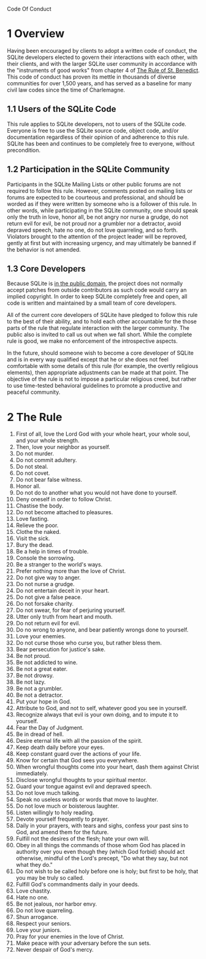 Code Of Conduct

# 1 Overview

Having been encouraged by clients to adopt a written code of conduct, 
the SQLite developers elected to govern their interactions with each 
other, with their clients, and with the larger SQLite user community 
in accordance with the "instruments of good works" from chapter 4 of 
[The Rule of St. 
Benedict](http://infogalactic.com/info/Rule_of_Saint_Benedict). This 
code of conduct has proven its mettle in thousands of diverse 
communities for over 1,500 years, and has served as a baseline for 
many civil law codes since the time of Charlemagne.

## 1.1 Users of the SQLite Code

This rule applies to SQLite developers, not to users of the SQLite 
code. Everyone is free to use the SQLite source code, object code, 
and/or documentation regardless of their opinion of and adherence to 
this rule. SQLite has been and continues to be completely free to 
everyone, without precondition.

## 1.2 Participation in the SQLite Community

Participants in the SQLite Mailing Lists or other public forums are 
not required to follow this rule. However, comments posted on mailing 
lists or forums are expected to be courteous and professional, and 
should be worded as if they were written by someone who is a follower 
of this rule. In other words, while participating in the SQLite 
community, one should speak only the truth in love, honor all, be not 
angry nor nurse a grudge, do not return evil for evil, be not proud 
nor a grumbler nor a detractor, avoid depraved speech, hate no one, 
do not love quarreling, and so forth. Violators brought to the 
attention of the project leader will be reproved, gently at first but 
with increasing urgency, and may ultimately be banned if the behavior 
is not amended.

## 1.3 Core Developers

Because SQLite is [in the public domain](/LICENSE), the project 
does not normally accept patches from outside contributors as such 
code would carry an implied copyright. In order to keep SQLite 
completely free and open, all code is written and maintained by a 
small team of core developers.

All of the current core developers of SQLite have pledged to follow 
this rule to the best of their ability, and to hold each other 
accountable for the those parts of the rule that regulate interaction 
with the larger community. The public also is invited to call us out 
when we fall short. While the complete rule is good, we make no 
enforcement of the introspective aspects.

In the future, should someone wish to become a core developer of 
SQLite and is in every way qualified except that he or she does not 
feel comfortable with some details of this rule (for example, the 
overtly religious elements), then appropriate adjustments can be made 
at that point. The objective of the rule is not to impose a 
particular religious creed, but rather to use time-tested behavioral 
guidelines to promote a productive and peaceful community.

# 2 The Rule

1.  First of all, love the Lord God with your whole heart, your whole 
soul, and your whole strength.
2.  Then, love your neighbor as yourself.
3.  Do not murder.
4.  Do not commit adultery.
5.  Do not steal.
6.  Do not covet.
7.  Do not bear false witness.
8.  Honor all.
9.  Do not do to another what you would not have done to yourself.
10.  Deny oneself in order to follow Christ.
11.  Chastise the body.
12.  Do not become attached to pleasures.
13.  Love fasting.
14.  Relieve the poor.
15.  Clothe the naked.
16.  Visit the sick.
17.  Bury the dead.
18.  Be a help in times of trouble.
19.  Console the sorrowing.
20.  Be a stranger to the world's ways.
21.  Prefer nothing more than the love of Christ.
22.  Do not give way to anger.
23.  Do not nurse a grudge.
24.  Do not entertain deceit in your heart.
25.  Do not give a false peace.
26.  Do not forsake charity.
27.  Do not swear, for fear of perjuring yourself.
28.  Utter only truth from heart and mouth.
29.  Do not return evil for evil.
30.  Do no wrong to anyone, and bear patiently wrongs done to 
yourself.
31.  Love your enemies.
32.  Do not curse those who curse you, but rather bless them.
33.  Bear persecution for justice's sake.
34.  Be not proud.
35.  Be not addicted to wine.
36.  Be not a great eater.
37.  Be not drowsy.
38.  Be not lazy.
39.  Be not a grumbler.
40.  Be not a detractor.
41.  Put your hope in God.
42.  Attribute to God, and not to self, whatever good you see in 
yourself.
43.  Recognize always that evil is your own doing, and to impute it 
to yourself.
44.  Fear the Day of Judgment.
45.  Be in dread of hell.
46.  Desire eternal life with all the passion of the spirit.
47.  Keep death daily before your eyes.
48.  Keep constant guard over the actions of your life.
49.  Know for certain that God sees you everywhere.
50.  When wrongful thoughts come into your heart, dash them against 
Christ immediately.
51.  Disclose wrongful thoughts to your spiritual mentor.
52.  Guard your tongue against evil and depraved speech.
53.  Do not love much talking.
54.  Speak no useless words or words that move to laughter.
55.  Do not love much or boisterous laughter.
56.  Listen willingly to holy reading.
57.  Devote yourself frequently to prayer.
58.  Daily in your prayers, with tears and sighs, confess your past 
sins to God, and amend them for the future.
59.  Fulfill not the desires of the flesh; hate your own will.
60.  Obey in all things the commands of those whom God has placed in 
authority over you even though they (which God forbid) should act 
otherwise, mindful of the Lord's precept, "Do what they say, but not 
what they do."
61.  Do not wish to be called holy before one is holy; but first to 
be holy, that you may be truly so called.
62.  Fulfill God's commandments daily in your deeds.
63.  Love chastity.
64.  Hate no one.
65.  Be not jealous, nor harbor envy.
66.  Do not love quarreling.
67.  Shun arrogance.
68.  Respect your seniors.
69.  Love your juniors.
70.  Pray for your enemies in the love of Christ.
71.  Make peace with your adversary before the sun sets.
72.  Never despair of God's mercy.
